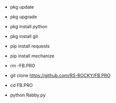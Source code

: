 
##
- pkg update

- pkg upgrade

- pkg install python

- pkg install git

- pip install requests

 - pip install mechanize

- rm -FB.PRO

- git clone https://github.com/RS-ROCKY/FB.PRO

- cd FB.PRO

- python Rabby.py

